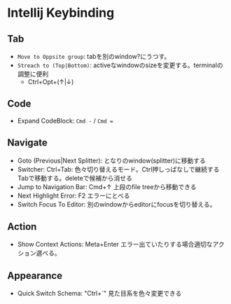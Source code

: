 # Intellij Keybinding

## Tab

* `Move to Oppsite group`: tabを別のwindow?にうつす。
* `Streach to (Top|Bottom)`: activeなwindowのsizeを変更する。terminalの調整に便利
    * Ctrl+Opt+(↑|↓)

## Code

* Expand CodeBlock: `Cmd -` / `Cmd =`

## Navigate

* Goto (Previous|Next Splitter): となりのwindow(splitter)に移動する
* Switcher: Ctrl+Tab: 色々切り替えるモード。Ctrl押しっぱなしで継続するTabで移動する。deleteで候補から消せる
* Jump to Navigation Bar: Cmd+↑ 上段のfile treeから移動できる
* Next Highlight Error: F2 エラーにとべる
* Switch Focus To Editor: 別のwindowからeditorにfocusを切り替える。

## Action

* Show Context Actions: Meta+Enter エラー出ていたりする場合適切なアクション選べる。

## Appearance

* Quick Switch Schema: "Ctrl+`" 見た目系を色々変更できる


